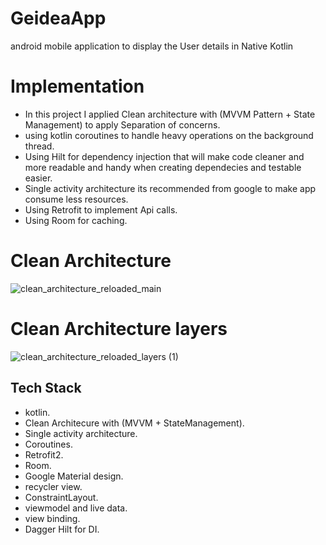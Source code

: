 # GeideaApp
android mobile application to display the User details in Native Kotlin


# Implementation
- In this project I applied Clean architecture with (MVVM Pattern + State Management) to apply Separation of concerns.
- using kotlin coroutines to handle heavy operations on the background thread.
- Using Hilt for dependency injection that will make code cleaner and more readable and handy when creating dependecies and testable easier.
- Single activity architecture its recommended from google to make app consume less resources.
- Using Retrofit to implement Api calls.
- Using Room for caching.

# Clean Architecture 
![clean_architecture_reloaded_main](https://user-images.githubusercontent.com/18033003/164913756-59ce32bb-ba5a-4f5b-ba44-64b046a297f4.png)

# Clean Architecture layers 
![clean_architecture_reloaded_layers (1)](https://user-images.githubusercontent.com/18033003/164913902-7cba853b-784e-4092-8d14-317838e4b2cd.png)

## Tech Stack
- kotlin. 
- Clean Architecure with (MVVM + StateManagement).
- Single activity architecture.
- Coroutines.
- Retrofit2.
- Room.
- Google Material design.
- recycler view.
- ConstraintLayout.
- viewmodel and live data.
- view binding.
- Dagger Hilt for DI.
